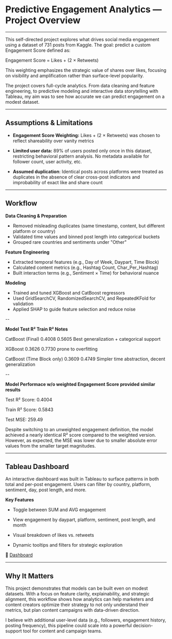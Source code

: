 # Predictive Engagement Analytics — Project Overview
---

This self-directed project explores what drives social media engagement using a dataset of 731 posts from Kaggle. The goal: predict a custom Engagement Score defined as:

Engagement Score = Likes + (2 × Retweets)

This weighting emphasizes the strategic value of shares over likes, focusing on visibility and amplification rather than surface-level popularity.

The project covers full-cycle analytics. From data cleaning and feature engineering, to predictive modeling and interactive data storytelling with Tableau, my aim was to see how accurate we can predict engagement on a modest dataset.

---

## Assumptions & Limitations

- **Engagement Score Weighting:** Likes + (2 × Retweets) was chosen to reflect shareability over vanity metrics

- **Limited user data:** 89% of users posted only once in this dataset, restricting behavioral pattern analysis. No metadata available for follower count, user activity, etc.

- **Assumed duplication**: Identical posts across platforms were treated as duplicates in the absence of clear cross-post indicators and improbability of exact like and share count

---

## Workflow

**Data Cleaning & Preparation**

- Removed misleading duplicates (same timestamp, content, but different platform or country)
- Validated time values and binned post length into categorical buckets
- Grouped rare countries and sentiments under "Other"


**Feature Engineering**

- Extracted temporal features (e.g., Day of Week, Daypart, Time Block)
- Calculated content metrics (e.g., Hashtag Count, Char_Per_Hashtag)
- Built interaction terms (e.g., Sentiment × Time) for behavioral nuance


**Modeling**

- Trained and tuned XGBoost and CatBoost regressors
- Used GridSearchCV, RandomizedSearchCV, and RepeatedKFold for validation
- Applied SHAP to guide feature selection and reduce noise


--

**Model	Test R²	Train R² Notes**

CatBoost (Final)	0.4008	0.5605	Best generalization + categorical support

XGBoost	0.3626	0.7730	prone to overfitting

CatBoost (Time Block only)	0.3609	0.4749	Simpler time abstraction, decent generalization

--

**Model Performace w/o weighted Engagement Score provided similar results**

Test R² Score: 0.4004

Train R² Score: 0.5843

Test MSE: 259.49

Despite switching to an unweighted engagement definition, the model achieved a nearly identical R² score compared to the weighted version. However,  as expected, the MSE was lower due to smaller absolute error values from the smaller target magnitudes.

---

## Tableau Dashboard

An interactive dashboard was built in Tableau to surface patterns in both total and per-post engagement. Users can filter by country, platform, sentiment, day, post length, and more.

**Key Features**

- Toggle between SUM and AVG engagement

- View engagement by daypart, platform, sentiment, post length, and month

- Visual breakdown of likes vs. retweets

- Dynamic tooltips and filters for strategic exploration


🔗 [Dashboard](https://public.tableau.com/views/SocialMediaEngagementRetweetWeighted/Story1?:language=en-US&:sid=&:redirect=auth&:display_count=n&:origin=viz_share_link)

---

## Why It Matters

This project demonstrates that models can be built even on modest datasets. With a focus on feature clarity, explainability, and strategic alignment, this workflow shows how analytics can help marketers and content creators optimize their strategy to not only understand their metrics, but plan content campaigns with data-driven direction.

I believe with additional user-level data (e.g., followers, engagement history, posting frequency), this pipeline could scale into a powerful decision-support tool for content and campaign teams.


